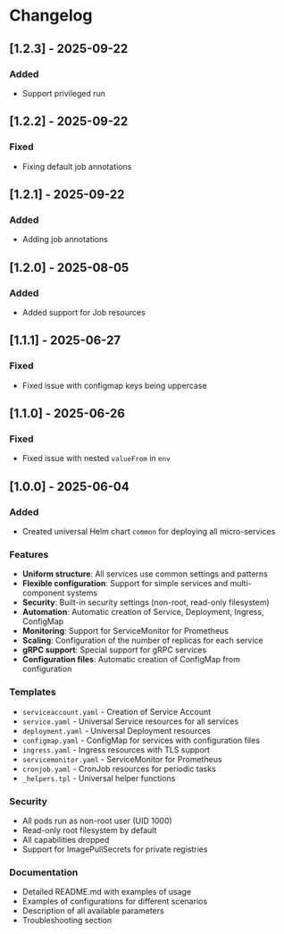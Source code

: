 # Changelog

## [1.2.3] - 2025-09-22

### Added
- Support privileged run

## [1.2.2] - 2025-09-22

### Fixed
- Fixing default job annotations

## [1.2.1] - 2025-09-22

### Added
- Adding job annotations

## [1.2.0] - 2025-08-05

### Added
- Added support for Job resources

## [1.1.1] - 2025-06-27

### Fixed
- Fixed issue with configmap keys being uppercase

## [1.1.0] - 2025-06-26

### Fixed
- Fixed issue with nested `valueFrom` in `env`

## [1.0.0] - 2025-06-04

### Added
- Created universal Helm chart `common` for deploying all micro-services

### Features
- **Uniform structure**: All services use common settings and patterns
- **Flexible configuration**: Support for simple services and multi-component systems
- **Security**: Built-in security settings (non-root, read-only filesystem)
- **Automation**: Automatic creation of Service, Deployment, Ingress, ConfigMap
- **Monitoring**: Support for ServiceMonitor for Prometheus
- **Scaling**: Configuration of the number of replicas for each service
- **gRPC support**: Special support for gRPC services
- **Configuration files**: Automatic creation of ConfigMap from configuration

### Templates
- `serviceaccount.yaml` - Creation of Service Account
- `service.yaml` - Universal Service resources for all services
- `deployment.yaml` - Universal Deployment resources
- `configmap.yaml` - ConfigMap for services with configuration files
- `ingress.yaml` - Ingress resources with TLS support
- `servicemonitor.yaml` - ServiceMonitor for Prometheus
- `cronjob.yaml` - CronJob resources for periodic tasks
- `_helpers.tpl` - Universal helper functions

### Security
- All pods run as non-root user (UID 1000)
- Read-only root filesystem by default
- All capabilities dropped
- Support for ImagePullSecrets for private registries

### Documentation
- Detailed README.md with examples of usage
- Examples of configurations for different scenarios
- Description of all available parameters
- Troubleshooting section